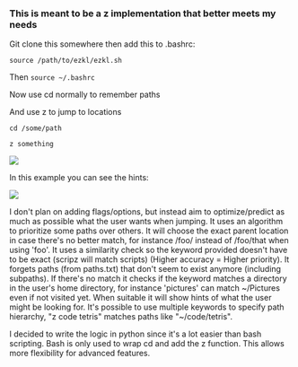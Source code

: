 ### This is meant to be a z implementation that better meets my needs

Git clone this somewhere then add this to .bashrc:

```
source /path/to/ezkl/ezkl.sh
```

Then `source ~/.bashrc`

Now use cd normally to remember paths

And use z to jump to locations

`cd /some/path`

`z something`

![](https://i.imgur.com/fb0YCxH.jpg)

In this example you can see the hints:

![](https://i.imgur.com/QdowTUs.jpg)

I don't plan on adding flags/options, but instead aim to optimize/predict as much as possible what the user wants when jumping. It uses an algorithm to prioritize some paths over others. It will choose the exact parent location in case there's no better match, for instance /foo/ instead of /foo/that when using 'foo'. It uses a similarity check so the keyword provided doesn't have to be exact (scripz will match scripts) (Higher accuracy = Higher priority). It forgets paths (from paths.txt) that don't seem to exist anymore (including subpaths). If there's no match it checks if the keyword matches a directory in the user's home directory, for instance 'pictures' can match ~/Pictures even if not visited yet. When suitable it will show hints of what the user might be looking for. It's possible to use multiple keywords to specify path hierarchy, "z code tetris" matches paths like "~/code/tetris".

I decided to write the logic in python since it's a lot easier than bash scripting. Bash is only used to wrap cd and add the z function. This allows more flexibility for advanced features.